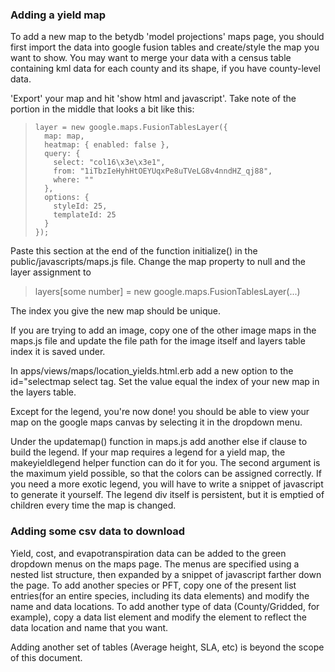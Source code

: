 ###  Adding a yield map
To add a new map to the betydb 'model projections' maps page, you should first import the data into google fusion tables and create/style the map you want to show. You may want to merge your data with a census table containing kml data for each county and its shape, if you have county-level data.


'Export' your map and hit 'show html and javascript'. Take note of the portion in the middle that looks a bit like this:

>     layer = new google.maps.FusionTablesLayer({
>       map: map,
>       heatmap: { enabled: false },
>       query: {
>         select: "col16\x3e\x3e1",
>         from: "1iTbzIeHyhHtOEYUqxPe8uTVeLG8v4nndHZ_qj88",
>         where: ""
>       },
>       options: {
>         styleId: 25,
>         templateId: 25
>       }
>     });



Paste this section at the end of the function initialize() in the public/javascripts/maps.js file. Change the map property to null and the layer assignment to 

> layers[some number] = new google.maps.FusionTablesLayer(...)

The index you give the new map should be unique. 

If you are trying to add an image, copy one of the other image maps in the maps.js file and update the file path for the image itself and layers table index it is saved under. 

In apps/views/maps/location_yields.html.erb add a new option to the id="selectmap select tag. Set the value equal the index of your new map in the layers table. 

Except for the legend, you're now done! you should be able to view your map on the google maps canvas by selecting it in the dropdown menu.

Under the updatemap() function in maps.js add another else if clause to build the legend. If your map requires a legend for a yield map, the makeyieldlegend helper function can do it for you. The second argument is the maximum yield possible, so that the colors can be assigned correctly. If you need a more exotic legend, you will have to write a snippet of javascript to generate it yourself. The legend div itself is persistent, but it is emptied of children every time the map is changed. 

### Adding some csv data to download

Yield, cost, and evapotranspiration data can be added to the green dropdown menus on the maps page. The menus are specified using a nested list structure, then expanded by a snippet of javascript farther down the page. To add another species or PFT, copy one of the present list entries(for an entire species, including its data elements) and modify the name and data locations. To add another type of data (County/Gridded, for example), copy a data list element and modify the element to reflect the data location and name that you want. 

Adding another set of tables (Average height, SLA, etc) is beyond the scope of this document.